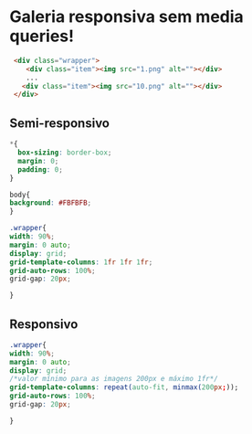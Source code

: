 # Galeria responsiva sem media queries!

```html
 <div class="wrapper">
    <div class="item"><img src="1.png" alt=""></div>
    ...
   <div class="item"><img src="10.png" alt=""></div>
 </div>
```


## Semi-responsivo

```css
*{
  box-sizing: border-box;
  margin: 0;
  padding: 0;
}

body{
background: #FBFBFB;
}

.wrapper{
width: 90%;
margin: 0 auto;
display: grid;
grid-template-columns: 1fr 1fr 1fr;
grid-auto-rows: 100%;
grid-gap: 20px;

}

```

## Responsivo

```css
.wrapper{
width: 90%;
margin: 0 auto;
display: grid;
/*valor mínimo para as imagens 200px e máximo 1fr*/
grid-template-columns: repeat(auto-fit, minmax(200px;));
grid-auto-rows: 100%;
grid-gap: 20px;

}

```
